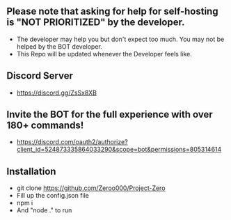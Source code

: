 ## Please note that asking for help for self-hosting is "NOT PRIORITIZED" by the developer.
- The developer may help you but don't expect too much. You may not be helped by the BOT developer.
- This Repo will be updated whenever the Developer feels like.

## Discord Server
- https://discord.gg/ZsSx8XB

## Invite the BOT for the full experience with over 180+ commands!
- https://discord.com/oauth2/authorize?client_id=524873335864033290&scope=bot&permissions=805314614

## Installation
- git clone https://github.com/Zeroo000/Project-Zero
- Fill up the config.json file
- npm i
- And "node ." to run








